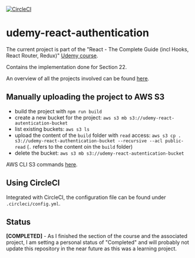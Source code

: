 [![CircleCI](https://circleci.com/gh/mariamihai/udemy-react-authentication.svg?style=svg)](https://circleci.com/gh/mariamihai/udemy-react-authentication)

# udemy-react-authentication

The current project is part of the "React - The Complete Guide (incl Hooks, React Router, Redux)" [Udemy course](https://www.udemy.com/course/react-the-complete-guide-incl-redux/).

Contains the implementation done for Section 22.

An overview of all the projects involved can be found [here](https://github.com/mariamihai/udemy-react-overview).

## Manually uploading the project to AWS S3

- build the project with `npm run build`
- create a new bucket for the project: `aws s3 mb s3://udemy-react-autentication-bucket`
- list existing buckets: `aws s3 ls`
- upload the content of the `build` folder with `read` access: `aws s3 cp . s3://udemy-react-authentication-bucket --recursive --acl public-read` (`.` refers to the content oin the `build` folder)
- delete the bucket: `aws s3 mb s3://udemy-react-autentication-bucket`

AWS CLI S3 commands [here](https://docs.aws.amazon.com/cli/latest/userguide/cli-services-s3-commands.html#using-s3-commands-managing-buckets-creating).

## Using CircleCI

Integrated with CircleCI, the configuration file can be found under `.circleci/config.yml`.

## Status

**[COMPLETED]** - As I finished the section of the course and the associated project, I am setting a personal status of "Completed" and will probably not update this repository in the near future as this was a learning project.